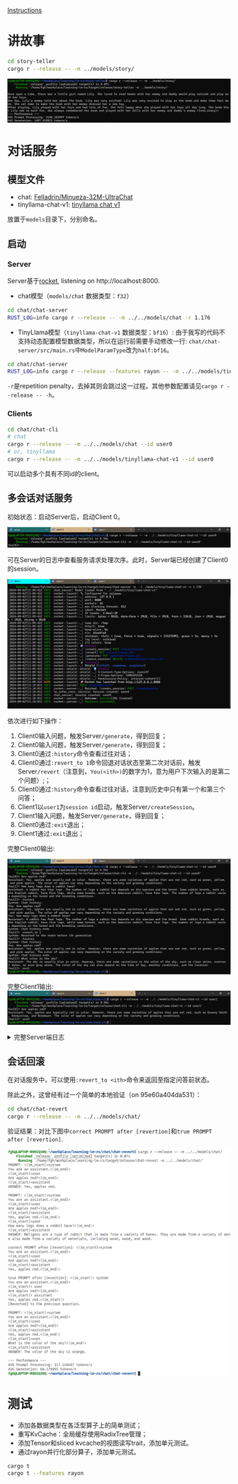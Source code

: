 [Instructions](./doc/Instructions.md)

# 讲故事

```bash
cd story-teller
cargo r --release -- -m ../models/story/
```

![story运行结果](./doc/figure/story-teller.png)

# 对话服务

## 模型文件

- chat: [Felladrin/Minueza-32M-UltraChat](https://github.com/LearningInfiniTensor/learning-lm-rs/releases/download/v0.0.0/chat.zip)
- tinyllama-chat-v1: [tinyllama chat v1](https://huggingface.co/TinyLlama/TinyLlama-1.1B-Chat-v1.0)

放置于`models`目录下，分别命名。

## 启动

### Server

Server基于[rocket](https://rocket.rs/), listening on http://localhost:8000.
- chat模型（`models/chat` 数据类型：`f32`）
```bash
cd chat/chat-server
RUST_LOG=info cargo r --release -- -m ../../models/chat -r 1.176
```
- TinyLlama模型（`tinyllama-chat-v1` 数据类型：`bf16`）: 由于我写的代码不支持动态配置模型数据类型，所以在运行前需要手动修改一行: `chat/chat-server/src/main.rs`中`ModelParamType`改为`half:bf16`。
```bash
cd chat/chat-server
RUST_LOG=info cargo r --release --features rayon -- -m ../../models/tinyllama-chat-v1 -r 1.176
```

`-r`是repetition penalty，去掉其则会跳过这一过程。其他参数配置请见`cargo r --release -- -h`。

### Clients

```bash
cd chat/chat-cli
# chat
cargo r --release -- -m ../../models/chat --id user0
# or, tinyllama
cargo r --release -- -m ../../models/tinyllama-chat-v1 --id user0
```

可以启动多个具有不同id的client。

## 多会话对话服务

初始状态：启动Server后，启动Client 0。

![Client0启动](./doc/figure/start-client0.png)

可在Server的日志中查看服务请求处理次序。此时，Server端已经创建了Client0的session。

![Client0SessionCreated](./doc/figure/server-session-created-0.png)

依次进行如下操作：

1. Client0输入问题，触发Server`/generate`，得到回复；
1. Client0输入问题，触发Server`/generate`，得到回复；
1. Client0通过`:history`命令查看过往对话；
1. Client0通过`:revert_to 1`命令回退对话状态至第二次对话前，触发Server`/revert`（注意到，`You(<ith>)`的数字为1，意为用户下次输入的是第二个问题）;；
1. Client0通过`:history`命令查看过往对话，注意到历史中只有第一个和第三个问答；
1. Client1以`user1`为`session id`启动，触发Server`/createSession`。
1. Client1输入问题，触发Server`/generate`，得到回复；
1. Client0通过`:exit`退出；
1. Client1通过`:exit`退出；

完整Client0输出:

![Client0.o](./doc/figure/Client0Out.png)

完整Client1输出:
![Client1.o](./doc/figure/Client1Out.png)

<details>
<summary>完整Server端日志</summary>
<pre><code>
fgh@LAPTOP-R9HIQ30Q:~/workplace/learning-lm-rs/chat/chat-server$ RUST_LOG=info cargo r --release --features rayon -- -m ../../models/tinyllama-chat-v1 -r 1.176
    Finished `release` profile [optimized] target(s) in 0.45s
     Running `/home/fgh/workplace/learning-lm-rs/target/release/chat-server -m ../../models/tinyllama-chat-v1 -r 1.176`
[2024-09-02T13:09:42Z INFO  chat_server] Model loaded from "../../models/tinyllama-chat-v1"
[2024-09-02T13:09:42Z INFO  rocket::launch] 🔧 Configured for release.
[2024-09-02T13:09:42Z INFO  rocket::launch::_] address: 127.0.0.1
[2024-09-02T13:09:42Z INFO  rocket::launch::_] port: 8000
[2024-09-02T13:09:42Z INFO  rocket::launch::_] workers: 16
[2024-09-02T13:09:42Z INFO  rocket::launch::_] max blocking threads: 512
[2024-09-02T13:09:42Z INFO  rocket::launch::_] ident: Rocket
[2024-09-02T13:09:42Z INFO  rocket::launch::_] IP header: X-Real-IP
[2024-09-02T13:09:42Z INFO  rocket::launch::_] limits: bytes = 8KiB, data-form = 2MiB, file = 1MiB, form = 32KiB, json = 1MiB, msgpack = 1MiB, string = 8KiB
[2024-09-02T13:09:42Z INFO  rocket::launch::_] temp dir: /tmp
[2024-09-02T13:09:42Z INFO  rocket::launch::_] http/2: true
[2024-09-02T13:09:42Z INFO  rocket::launch::_] keep-alive: 5s
[2024-09-02T13:09:42Z INFO  rocket::launch::_] tls: disabled
[2024-09-02T13:09:42Z INFO  rocket::launch::_] shutdown: ctrlc = true, force = true, signals = [SIGTERM], grace = 2s, mercy = 3s
[2024-09-02T13:09:42Z INFO  rocket::launch::_] log level: critical
[2024-09-02T13:09:42Z INFO  rocket::launch::_] cli colors: true
[2024-09-02T13:09:42Z INFO  rocket::launch] 📬 Routes:
[2024-09-02T13:09:42Z INFO  rocket::launch::_] (create_session) POST /createSession
[2024-09-02T13:09:42Z INFO  rocket::launch::_] (revert) PUT /revert/<sess_id>
[2024-09-02T13:09:42Z INFO  rocket::launch::_] (generate) PUT /generate/<sess_id>
[2024-09-02T13:09:42Z INFO  rocket::launch::_] (remove_session) DELETE /removeSession/<sess_id>
[2024-09-02T13:09:42Z INFO  rocket::launch] 📡 Fairings:
[2024-09-02T13:09:42Z INFO  rocket::launch::_] Shield (liftoff, response, singleton)
[2024-09-02T13:09:42Z INFO  rocket::shield::shield] 🛡️ Shield:
[2024-09-02T13:09:42Z INFO  rocket::shield::shield::_] X-Content-Type-Options: nosniff
[2024-09-02T13:09:42Z INFO  rocket::shield::shield::_] X-Frame-Options: SAMEORIGIN
[2024-09-02T13:09:42Z INFO  rocket::shield::shield::_] Permissions-Policy: interest-cohort=()
[2024-09-02T13:09:42Z WARN  rocket::launch] 🚀 Rocket has launched from http://127.0.0.1:8000
[2024-09-02T13:10:01Z INFO  rocket::server] POST /createSession:
[2024-09-02T13:10:01Z INFO  rocket::server::_] Matched: (create_session) POST /createSession
[2024-09-02T13:10:01Z INFO  lm_infer_core::service] Session created: user0
[2024-09-02T13:10:01Z INFO  chat_server] Session created: user0
[2024-09-02T13:10:01Z INFO  rocket::server::_] Outcome: Success(201 Created)
[2024-09-02T13:10:01Z INFO  rocket::server::_] Response succeeded.
[2024-09-02T13:15:24Z INFO  rocket::server] PUT /generate/user0:
[2024-09-02T13:15:24Z INFO  rocket::server::_] Matched: (generate) PUT /generate/<sess_id>
[2024-09-02T13:17:07Z INFO  chat_server] Generated tokens for session user0
[2024-09-02T13:17:07Z INFO  rocket::server::_] Outcome: Success(200 OK)
[2024-09-02T13:17:07Z INFO  rocket::server::_] Response succeeded.
[2024-09-02T13:21:20Z INFO  rocket::server] PUT /generate/user0:
[2024-09-02T13:21:20Z INFO  rocket::server::_] Matched: (generate) PUT /generate/<sess_id>
[2024-09-02T13:24:42Z INFO  chat_server] Generated tokens for session user0
[2024-09-02T13:24:42Z INFO  rocket::server::_] Outcome: Success(200 OK)
[2024-09-02T13:24:42Z INFO  rocket::server::_] Response succeeded.
[2024-09-02T13:26:14Z INFO  rocket::server] PUT /revert/user0:
[2024-09-02T13:26:14Z INFO  rocket::server::_] Matched: (revert) PUT /revert/<sess_id>
[2024-09-02T13:26:14Z INFO  chat_server] Revert session user0 to the state before 1th generation
[2024-09-02T13:26:14Z INFO  rocket::server::_] Outcome: Success(200 OK)
[2024-09-02T13:26:14Z INFO  rocket::server::_] Response succeeded.
[2024-09-02T13:27:24Z INFO  rocket::server] PUT /generate/user0:
[2024-09-02T13:27:24Z INFO  rocket::server::_] Matched: (generate) PUT /generate/<sess_id>
[2024-09-02T13:30:12Z INFO  chat_server] Generated tokens for session user0
[2024-09-02T13:30:12Z INFO  rocket::server::_] Outcome: Success(200 OK)
[2024-09-02T13:30:12Z INFO  rocket::server::_] Response succeeded.
[2024-09-02T13:30:45Z INFO  rocket::server] POST /createSession:
[2024-09-02T13:30:45Z INFO  rocket::server::_] Matched: (create_session) POST /createSession
[2024-09-02T13:30:45Z INFO  lm_infer_core::service] Session created: user1
[2024-09-02T13:30:45Z INFO  chat_server] Session created: user1
[2024-09-02T13:30:45Z INFO  rocket::server::_] Outcome: Success(201 Created)
[2024-09-02T13:30:45Z INFO  rocket::server::_] Response succeeded.
[2024-09-02T13:31:35Z INFO  rocket::server] PUT /generate/user1:
[2024-09-02T13:31:35Z INFO  rocket::server::_] Matched: (generate) PUT /generate/<sess_id>
[2024-09-02T13:33:54Z INFO  chat_server] Generated tokens for session user1
[2024-09-02T13:33:54Z INFO  rocket::server::_] Outcome: Success(200 OK)
[2024-09-02T13:33:54Z INFO  rocket::server::_] Response succeeded.
^C[2024-09-02T13:37:57Z WARN  rocket::server] Received SIGINT. Requesting shutdown.
[2024-09-02T13:37:57Z INFO  rocket::server] Shutdown requested. Waiting for pending I/O...
[2024-09-02T13:37:57Z INFO  rocket::server] Graceful shutdown completed successfully.
fgh@LAPTOP-R9HIQ30Q:~/workplace/learning-lm-rs/chat/chat-server$
</code></pre>
</details>

## 会话回滚

在对话服务中，可以使用`:revert_to <ith>`命令来返回至指定问答前状态。

除此之外，这曾经有过一个简单的本地验证（on 95e60a404da531）：
```bash
cd chat/chat-revert
cargo r --release -- -m ../../models/chat/
```

验证结果：对比下图中`correct PROMPT after [revertion]`和`true PROMPT after [revertion]`.

![RevertSessionInChat](./doc/figure/chat-revert.png)

# 测试

- 添加各数据类型在各泛型算子上的简单测试；
- 重写KvCache：全局缓存使用RadixTree管理；
- 添加Tensor和sliced kvcache的视图读写trait，添加单元测试。
- 通过rayon并行化部分算子，添加单元测试。

```bash
cargo t
cargo t --features rayon
```
